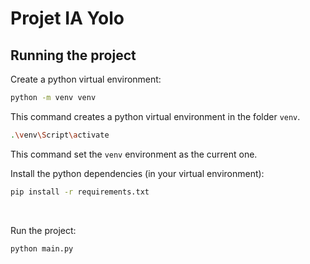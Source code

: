 # Projet IA Yolo

## Running the project

Create a python virtual environment:

```bash
python -m venv venv
```
This command creates a python virtual environment in the folder `venv`.

```bash
.\venv\Script\activate
```
This command set the `venv` environment as the current one.

Install the python dependencies (in your virtual environment):
```bash
pip install -r requirements.txt
```

<br>

Run the project:
```bash
python main.py
```